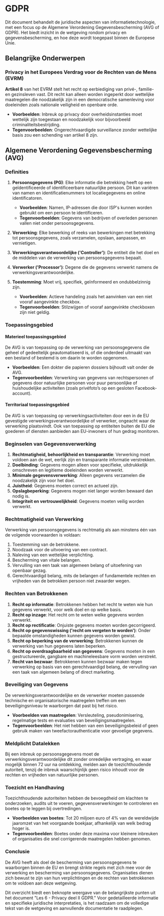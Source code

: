 # GDPR

Dit document behandelt de juridische aspecten van informatietechnologie, met een focus op de Algemene Verordening Gegevensbescherming (AVG of GDPR). Het biedt inzicht in de wetgeving rondom privacy en gegevensbescherming, en hoe deze wordt toegepast binnen de Europese Unie.

## Belangrijke Onderwerpen

### Privacy in het Europees Verdrag voor de Rechten van de Mens (EVRM)

**Artikel 8** van het EVRM stelt het recht op eerbiediging van privé-, familie- en gezinsleven vast. Dit recht kan alleen worden ingeperkt door wettelijke maatregelen die noodzakelijk zijn in een democratische samenleving voor doeleinden zoals nationale veiligheid en openbare orde.

- **Voorbeelden**: Inbreuk op privacy door overheidsinstanties moet wettelijk zijn toegestaan en noodzakelijk voor bijvoorbeeld criminaliteitsbestrijding.
- **Tegenvoorbeelden**: Ongerechtvaardigde surveillance zonder wettelijke basis zou een schending van artikel 8 zijn.

## Algemene Verordening Gegevensbescherming (AVG)

### Definities

1. **Persoonsgegevens (PG)**: Elke informatie die betrekking heeft op een geïdentificeerde of identificeerbare natuurlijke persoon. Dit kan variëren van namen en identificatienummers tot locatiegegevens en online identificatoren.

   - **Voorbeelden**: Namen, IP-adressen die door ISP's kunnen worden gebruikt om een persoon te identificeren.
   - **Tegenvoorbeelden**: Gegevens van bedrijven of overleden personen vallen niet onder persoonsgegevens.

2. **Verwerking**: Elke bewerking of reeks van bewerkingen met betrekking tot persoonsgegevens, zoals verzamelen, opslaan, aanpassen, en vernietigen.

3. **Verwerkingsverantwoordelijke ('Controller')**: De entiteit die het doel en de middelen van de verwerking van persoonsgegevens bepaalt.

4. **Verwerker ('Processor')**: Degene die de gegevens verwerkt namens de verwerkingsverantwoordelijke.

5. **Toestemming**: Moet vrij, specifiek, geïnformeerd en ondubbelzinnig zijn.

   - **Voorbeelden**: Actieve handeling zoals het aanvinken van een niet vooraf aangevinkte checkbox.
   - **Tegenvoorbeelden**: Stilzwijgen of vooraf aangevinkte checkboxen zijn niet geldig.

### Toepassingsgebied

#### Materieel toepassingsgebied

De AVG is van toepassing op de verwerking van persoonsgegevens die geheel of gedeeltelijk geautomatiseerd is, of die onderdeel uitmaakt van een bestand of bestemd is om daarin te worden opgenomen.

- **Voorbeelden**: Een dokter die papieren dossiers bijhoudt valt onder de AVG.
- **Tegenvoorbeelden**: Verwerking van gegevens van rechtspersonen of gegevens door natuurlijke personen voor puur persoonlijke of huishoudelijke activiteiten (zoals privéfoto’s op een gesloten Facebook-account).

#### Territoriaal toepassingsgebied

De AVG is van toepassing op verwerkingsactiviteiten door een in de EU gevestigde verwerkingsverantwoordelijke of verwerker, ongeacht waar de verwerking plaatsvindt. Ook van toepassing op entiteiten buiten de EU die goederen of diensten aanbieden aan EU-inwoners of hun gedrag monitoren.

### Beginselen van Gegevensverwerking

1. **Rechtmatigheid, behoorlijkheid en transparantie**: Verwerking moet voldoen aan de wet, eerlijk zijn en transparante informatie verstrekken.
2. **Doelbinding**: Gegevens mogen alleen voor specifieke, uitdrukkelijk omschreven en legitieme doeleinden worden verwerkt.
3. **Minimale gegevensverwerking**: Alleen gegevens verzamelen die noodzakelijk zijn voor het doel.
4. **Juistheid**: Gegevens moeten correct en actueel zijn.
5. **Opslagbeperking**: Gegevens mogen niet langer worden bewaard dan nodig is.
6. **Integriteit en vertrouwelijkheid**: Gegevens moeten veilig worden verwerkt.

### Rechtmatigheid van Verwerking

Verwerking van persoonsgegevens is rechtmatig als aan minstens één van de volgende voorwaarden is voldaan:

1. Toestemming van de betrokkene.
2. Noodzaak voor de uitvoering van een contract.
3. Naleving van een wettelijke verplichting.
4. Bescherming van vitale belangen.
5. Vervulling van een taak van algemeen belang of uitoefening van openbaar gezag.
6. Gerechtvaardigd belang, mits de belangen of fundamentele rechten en vrijheden van de betrokken persoon niet zwaarder wegen.

### Rechten van Betrokkenen

1. **Recht op informatie**: Betrokkenen hebben het recht te weten wie hun gegevens verwerkt, voor welk doel en op welke basis.
2. **Recht op inzage**: Het recht om te weten welke gegevens worden verwerkt.
3. **Recht op rectificatie**: Onjuiste gegevens moeten worden gecorrigeerd.
4. **Recht op gegevenswissing ('recht om vergeten te worden')**: Onder bepaalde omstandigheden kunnen gegevens worden gewist.
5. **Recht op beperking van de verwerking**: Betrokkenen kunnen de verwerking van hun gegevens laten beperken.
6. **Recht op overdraagbaarheid van gegevens**: Gegevens moeten in een gestructureerde, gangbare en machineleesbare vorm worden verstrekt.
7. **Recht van bezwaar**: Betrokkenen kunnen bezwaar maken tegen verwerking op basis van een gerechtvaardigd belang, de vervulling van een taak van algemeen belang of direct marketing.

### Beveiliging van Gegevens

De verwerkingsverantwoordelijke en de verwerker moeten passende technische en organisatorische maatregelen treffen om een beveiligingsniveau te waarborgen dat past bij het risico.

- **Voorbeelden van maatregelen**: Versleuteling, pseudonimisering, regelmatige tests en evaluaties van beveiligingsmaatregelen.
- **Tegenvoorbeelden**: Het niet hebben van een beveiligingsbeleid of geen gebruik maken van tweefactorauthenticatie voor gevoelige gegevens.

### Meldplicht Datalekken

Bij een inbreuk op persoonsgegevens moet de verwerkingsverantwoordelijke dit zonder onredelijke vertraging, en waar mogelijk binnen 72 uur na ontdekking, melden aan de toezichthoudende autoriteit, tenzij de inbreuk waarschijnlijk geen risico inhoudt voor de rechten en vrijheden van natuurlijke personen.

### Toezicht en Handhaving

Toezichthoudende autoriteiten hebben de bevoegdheid om klachten te onderzoeken, audits uit te voeren, gegevensverwerkingen te controleren en boetes op te leggen bij overtredingen.

- **Voorbeelden van boetes**: Tot 20 miljoen euro of 4% van de wereldwijde jaaromzet van het voorgaande boekjaar, afhankelijk van welk bedrag hoger is.
- **Tegenvoorbeelden**: Boetes onder deze maxima voor kleinere inbreuken of organisaties die snel corrigerende maatregelen hebben genomen.

### Conclusie

De AVG heeft als doel de bescherming van persoonsgegevens te waarborgen binnen de EU en brengt strikte regels met zich mee voor de verwerking en bescherming van persoonsgegevens. Organisaties dienen zich bewust te zijn van hun verplichtingen en de rechten van betrokkenen om te voldoen aan deze wetgeving.

Dit overzicht biedt een beknopte weergave van de belangrijkste punten uit het document "Les 6 - Privacy deel II GDPR." Voor gedetailleerde informatie en specifieke juridische interpretaties, is het raadzaam om de volledige tekst van de wetgeving en aanvullende documentatie te raadplegen.
